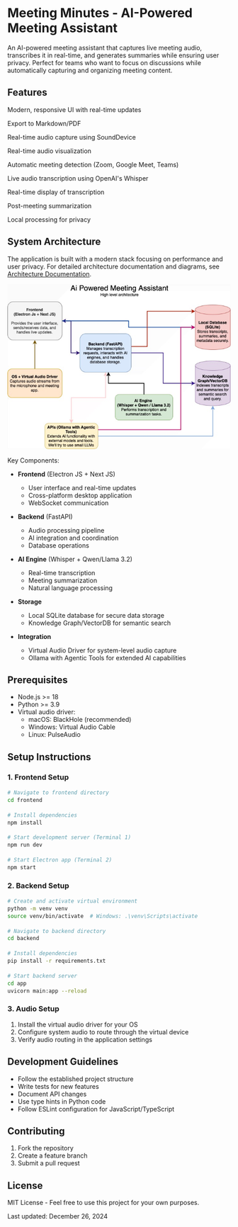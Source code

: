 # Meeting Minutes - AI-Powered Meeting Assistant

An AI-powered meeting assistant that captures live meeting audio, transcribes it in real-time, and generates summaries while ensuring user privacy. Perfect for teams who want to focus on discussions while automatically capturing and organizing meeting content.

## Features

 Modern, responsive UI with real-time updates

 Export to Markdown/PDF

 Real-time audio capture using SoundDevice

 Real-time audio visualization

 Automatic meeting detection (Zoom, Google Meet, Teams)

 Live audio transcription using OpenAI's Whisper

 Real-time display of transcription

 Post-meeting summarization

 Local processing for privacy

## System Architecture

The application is built with a modern stack focusing on performance and user privacy. For detailed architecture documentation and diagrams, see [Architecture Documentation](docs/architecture.md).

![High Level Architecture](docs/Diagram-High%20level%20architecture%20diagram.jpg)

Key Components:

- **Frontend** (Electron JS + Next JS)
  - User interface and real-time updates
  - Cross-platform desktop application
  - WebSocket communication

- **Backend** (FastAPI)
  - Audio processing pipeline
  - AI integration and coordination
  - Database operations
  
- **AI Engine** (Whisper + Qwen/Llama 3.2)
  - Real-time transcription
  - Meeting summarization
  - Natural language processing

- **Storage**
  - Local SQLite database for secure data storage
  - Knowledge Graph/VectorDB for semantic search

- **Integration**
  - Virtual Audio Driver for system-level audio capture
  - Ollama with Agentic Tools for extended AI capabilities

## Prerequisites

- Node.js >= 18
- Python >= 3.9
- Virtual audio driver:
  - macOS: BlackHole (recommended)
  - Windows: Virtual Audio Cable
  - Linux: PulseAudio

## Setup Instructions

### 1. Frontend Setup

```bash
# Navigate to frontend directory
cd frontend

# Install dependencies
npm install

# Start development server (Terminal 1)
npm run dev

# Start Electron app (Terminal 2)
npm start
```

### 2. Backend Setup

```bash
# Create and activate virtual environment
python -m venv venv
source venv/bin/activate  # Windows: .\venv\Scripts\activate

# Navigate to backend directory
cd backend

# Install dependencies
pip install -r requirements.txt

# Start backend server
cd app
uvicorn main:app --reload
```

### 3. Audio Setup

1. Install the virtual audio driver for your OS
2. Configure system audio to route through the virtual device
3. Verify audio routing in the application settings

## Development Guidelines

- Follow the established project structure
- Write tests for new features
- Document API changes
- Use type hints in Python code
- Follow ESLint configuration for JavaScript/TypeScript

## Contributing

1. Fork the repository
2. Create a feature branch
3. Submit a pull request

## License

MIT License - Feel free to use this project for your own purposes.

Last updated: December 26, 2024
